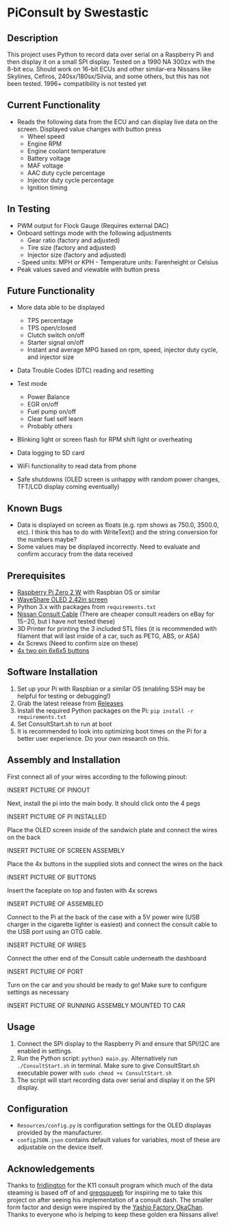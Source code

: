 # PiConsult by Swestastic

## Description

This project uses Python to record data over serial on a Raspberry Pi and then display it on a small SPI display. Tested on a 1990 NA 300zx with the 8-bit ecu. Should work on 16-bit ECUs and other similar-era Nissans like Skylines, Cefiros, 240sx/180sx/Silvia, and some others, but this has not been tested. 1996+ compatibility is not tested yet

## Current Functionality

- Reads the following data from the ECU and can display live data on the screen. Displayed value changes with button press
  - Wheel speed
  - Engine RPM
  - Engine coolant temperature
  - Battery voltage
  - MAF voltage
  - AAC duty cycle percentage
  - Injector duty cycle percentage
  - Ignition timing

## In Testing

- PWM output for Flock Gauge (Requires external DAC)
- Onboard settings mode with the following adjustments
  - Gear ratio (factory and adjusted)
  - Tire size (factory and adjusted)
  - Injector size (factory and adjusted)
  <!-- Idk how injector duty cycle behaves with a chipped ECU, which you would need if you're running different injector sizes --!>
  - Speed units: MPH or KPH
  - Temperature units: Farenheight or Celsius
- Peak values saved and viewable with button press

## Future Functionality

- More data able to be displayed
  - TPS percentage
  - TPS open/closed
  - Clutch switch on/off
  - Starter signal on/off
  - Instant and average MPG based on rpm, speed, injector duty cycle, and injector size
- Data Trouble Codes (DTC) reading and resetting
- Test mode
  - Power Balance
  - EGR on/off
  - Fuel pump on/off
  - Clear fuel self learn
  - Probably others
- Blinking light or screen flash for RPM shift light or overheating
- Data logging to SD card
- WiFi functionality to read data from phone

- Safe shutdowns (OLED screen is unhappy with random power changes, TFT/LCD display coming eventually)

## Known Bugs

- Data is displayed on screen as floats (e.g. rpm shows as 750.0, 3500.0, etc). I think this has to do with WriteText() and the string conversion for the numbers maybe?
- Some values may be displayed incorrectly. Need to evaluate and confirm accuracy from the data received

## Prerequisites

- [Raspberry Pi Zero 2 W](https://www.raspberrypi.com/products/raspberry-pi-zero-2-w/) with Raspbian OS or similar
- [WaveShare OLED 2.42in screen](https://www.waveshare.com/wiki/2.42inch_OLED_Module)
- Python 3.x with packages from `requirements.txt`
- [Nissan Consult Cable](https://conceptzperformance.com/plms-developments-plms-nissan-consult-interface-usb-cable-nistune-datscan-etc-1005_p_5664.php) (There are cheaper consult readers on eBay for $15-$20, but I have not tested these)
- 3D Printer for printing the 3 included STL files (it is recommended with filament that will last inside of a car, such as PETG, ABS, or ASA)
- 4x Screws (Need to confirm size on these)
- [4x two pin 6x6x5 buttons](https://www.amazon.com/dp/B07X8T9D2Q)

## Software Installation

1. Set up your Pi with Raspbian or a similar OS (enabling SSH may be helpful for testing or debugging!)
2. Grab the latest release from [Releases](github.com/swestastic/PiConsult/releases)
3. Install the required Python packages on the Pi: `pip install -r requirements.txt`
4. Set ConsultStart.sh to run at boot
5. It is recommended to look into optimizing boot times on the Pi for a better user experience. Do your own research on this.

## Assembly and Installation

First connect all of your wires according to the following pinout:

INSERT PICTURE OF PINOUT

Next, install the pi into the main body. It should click onto the 4 pegs

INSERT PICTURE OF PI INSTALLED

Place the OLED screen inside of the sandwich plate and connect the wires on the back

INSERT PICTURE OF SCREEN ASSEMBLY

Place the 4x buttons in the supplied slots and connect the wires on the back

INSERT PICTURE OF BUTTONS

Insert the faceplate on top and fasten with 4x screws

INSERT PICTURE OF ASSEMBLED

Connect to the Pi at the back of the case with a 5V power wire (USB charger in the cigarette lighter is easiest) and connect the consult cable to the USB port using an OTG cable.

INSERT PICTURE OF WIRES

Connect the other end of the Consult cable underneath the dashboard

INSERT PICTURE OF PORT

Turn on the car and you should be ready to go! Make sure to configure settings as necessary

INSERT PICTURE OF RUNNING ASSEMBLY MOUNTED TO CAR

## Usage

1. Connect the SPI display to the Raspberry Pi and ensure that SPI/I2C are enabled in settings.
2. Run the Python script: `python3 main.py`. Alternatively run `./ConsultStart.sh` in terminal. Make sure to give ConsultStart.sh executable power with `sudo chmod +x ConsultStart.sh`
3. The script will start recording data over serial and display it on the SPI display.

## Configuration

- `Resources/config.py` is configuration settings for the OLED displayas provided by the manufacturer.
- `configJSON.json` contains default values for variables, most of these are adjustable on the device itself.

## Acknowledgements

Thanks to [fridlington](https://github.com/fridlington) for the K11 consult program which much of the data steaming is based off of and [gregsqueeb](https://github.com/gregsqueeb) for inspiring me to take this project on after seeing his implementation of a consult dash. The smaller form factor and design were inspired by the [Yashio Factory OkaChan](https://yashiofactory.co.jp/en/product/okachan-water-temp-3/). Thanks to everyone who is helping to keep these golden era Nissans alive!

